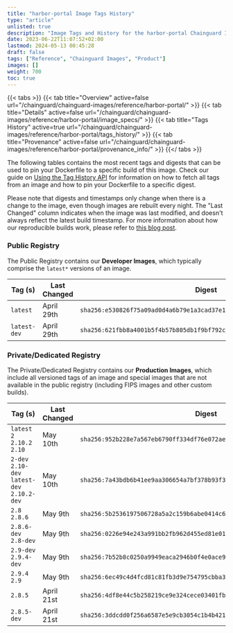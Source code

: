 ```yaml
---
title: "harbor-portal Image Tags History"
type: "article"
unlisted: true
description: "Image Tags and History for the harbor-portal Chainguard Image"
date: 2023-06-22T11:07:52+02:00
lastmod: 2024-05-13 00:45:28
draft: false
tags: ["Reference", "Chainguard Images", "Product"]
images: []
weight: 700
toc: true
---
```


{{< tabs >}}
{{< tab title="Overview" active=false url="/chainguard/chainguard-images/reference/harbor-portal/" >}}
{{< tab title="Details" active=false url="/chainguard/chainguard-images/reference/harbor-portal/image_specs/" >}}
{{< tab title="Tags History" active=true url="/chainguard/chainguard-images/reference/harbor-portal/tags_history/" >}}
{{< tab title="Provenance" active=false url="/chainguard/chainguard-images/reference/harbor-portal/provenance_info/" >}}
{{</ tabs >}}

The following tables contains the most recent tags and digests that can be used to pin your Dockerfile to a specific build of this image. Check our guide on [Using the Tag History API](/chainguard/chainguard-images/using-the-tag-history-api/) for information on how to fetch all tags from an image and how to pin your Dockerfile to a specific digest.

Please note that digests and timestamps only change when there is a change to the image, even though images are rebuilt every night. The "Last Changed" column indicates when the image was last modified, and doesn't always reflect the latest build timestamp. For more information about how our reproducible builds work, please refer to [this blog post](https://www.chainguard.dev/unchained/reproducing-chainguards-reproducible-image-builds).

### Public Registry
The Public Registry contains our **Developer Images**, which typically comprise the `latest*` versions of an image.

| Tag (s)       | Last Changed | Digest                                                                    |
|---------------|--------------|---------------------------------------------------------------------------|
|  `latest`     | April 29th   | `sha256:e530826f75a09ad0d4a6b79e1a3cad37e129fbdab4e145c565131b21dac3cd05` |
|  `latest-dev` | April 29th   | `sha256:621fbb8a4001b5f4b57b805db1f9bf792c9c674a06fd6021ea6375db97683303` |


### Private/Dedicated Registry
The Private/Dedicated Registry contains our **Production Images**, which include all versioned tags of an image and special images that are not available in the public registry (including FIPS images and other custom builds).

| Tag (s)                                       | Last Changed | Digest                                                                    |
|-----------------------------------------------|--------------|---------------------------------------------------------------------------|
|  `latest` `2` `2.10.2` `2.10`                 | May 10th     | `sha256:952b228e7a567eb6790ff334df76e072aeefeb8397e11c1846570174d2128a8d` |
|  `2-dev` `2.10-dev` `latest-dev` `2.10.2-dev` | May 10th     | `sha256:7a43bdb6b41ee9aa306654a7bf378b93f35e2fe86c38130753e84ec358f611a7` |
|  `2.8` `2.8.6`                                | May 9th      | `sha256:5b2536197506728a5a2c159b6abe0414c62724edb52ebdaef1cb5b44704d9f46` |
|  `2.8.6-dev` `2.8-dev`                        | May 9th      | `sha256:0226e94e243a991bb2fb962d455ed81e01fa8baadedb20f96e86dfe71b008e91` |
|  `2.9-dev` `2.9.4-dev`                        | May 9th      | `sha256:7b52b8c0250a9949eaca2946b0f4e0ace97c454c44d8583bdb84ce42bf769181` |
|  `2.9.4` `2.9`                                | May 9th      | `sha256:6ec49c4d4fcd81c81fb3d9e754795cbba3dde9fd66a25a1475eeae7ce3531167` |
|  `2.8.5`                                      | April 21st   | `sha256:4df8e44c5b258219ce9e324cece03401fb6a0814a35b592888649425ca13b1ce` |
|  `2.8.5-dev`                                  | April 21st   | `sha256:3ddcdd0f256a6587e5e9cb3054c1b4b4210970d0e7529c27cf8caf8e23b460a5` |

